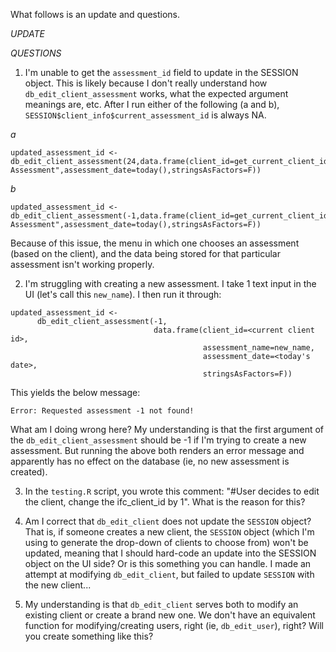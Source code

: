 What follows is an update and questions.

*UPDATE*


*QUESTIONS*

1. I'm unable to get the `assessment_id` field to update in the SESSION object. This is likely because I don't really understand how `db_edit_client_assessment` works, what the expected argument meanings are, etc. After I run either of the following (a and b), `SESSION$client_info$current_assessment_id` is always NA. 

_a_
```
updated_assessment_id <- db_edit_client_assessment(24,data.frame(client_id=get_current_client_id(),assessment_name="New Assessment",assessment_date=today(),stringsAsFactors=F))
```

_b_
```
updated_assessment_id <- db_edit_client_assessment(-1,data.frame(client_id=get_current_client_id(),assessment_name="New Assessment",assessment_date=today(),stringsAsFactors=F))
```

Because of this issue, the menu in which one chooses an assessment (based on the client), and the data being stored for that particular assessment isn't working properly.

2. I'm struggling with creating a new assessment. I take 1 text input in the UI (let's call this `new_name`). I then run it through:

```
updated_assessment_id <- 
      db_edit_client_assessment(-1,
                                data.frame(client_id=<current client id>,
                                           assessment_name=new_name,
                                           assessment_date=<today's date>,
                                           stringsAsFactors=F))
``` 
This yields the below message:
```
Error: Requested assessment -1 not found!
```

What am I doing wrong here? My understanding is that the first argument of the `db_edit_client_assessment` should be -1 if I'm trying to create a new assessment. But running the above both renders an error message and apparently has no effect on the database (ie, no new assessment is created).

3. In the `testing.R` script, you wrote this comment: "#User decides to edit the client, change the ifc_client_id by 1". What is the reason for this?

4. Am I correct that `db_edit_client` does not update the `SESSION` object? That is, if someone creates a new client, the `SESSION` object (which I'm using to generate the drop-down of clients to choose from) won't be updated, meaning that I should hard-code an update into the SESSION object on the UI side? Or is this something you can handle. I made an attempt at modifying `db_edit_client`, but failed to update `SESSION` with the new client...

5. My understanding is that `db_edit_client` serves both to modify an existing client or create a brand new one. We don't have an equivalent function for modifying/creating users, right (ie, `db_edit_user`), right? Will you create something like this? 
